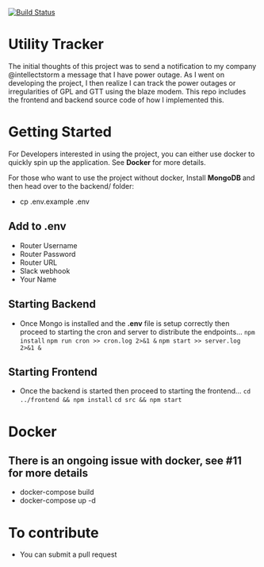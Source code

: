[![Build Status](https://travis-ci.com/Alien-nick/UtilityNotifier.svg?branch=master)](https://travis-ci.com/Alien-nick/UtilityNotifier)

# Utility Tracker

The initial thoughts of this project was to send a notification to my company @intellectstorm a message that I have power outage. As I went on developing the project, I then realize I can track the power outages or irregularities of GPL and GTT using the blaze modem. This repo includes the frontend and backend source code of how I implemented this.

# Getting Started
For Developers interested in using the project, you can either use docker to quickly spin up the application. See <b>Docker</b> for more details.

For those who want to use the project without docker, Install <b> MongoDB </b> and then head over to the backend/ folder:

 - cp .env.example .env
 ## Add to .env ##
 - Router Username
 - Router Password
 - Router URL
 - Slack webhook
 - Your Name

## Starting Backend ##
- Once Mongo is installed and the <b>.env</b> file is setup correctly then proceed to starting the cron and server to distribute the endpoints...
`npm install`
`npm run cron >> cron.log 2>&1 &`
`npm start >> server.log 2>&1 &`

## Starting Frontend ##
- Once the backend is started then proceed to starting the frontend...
`cd ../frontend && npm install`
`cd src && npm start`

# Docker
 ## There is an ongoing issue with docker, see #11 for more details
 - docker-compose build
 - docker-compose up -d
 
# To contribute
- You can submit a pull request
